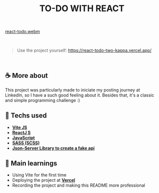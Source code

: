 <h1 align=center> TO-DO WITH REACT</h1>

<br>

[react-todo.webm](https://user-images.githubusercontent.com/107323497/219379199-49e92ea6-e2de-4be6-a5dc-e5c1c0899498.webm)

<br>

> Use the project yourself: <https://react-todo-two-kappa.vercel.app/> 

<br>

## ☕ More about 
This project was particularly made to iniciate my posting journey at LinkedIn, so I have a such good feeling about it. Besides that, it's a classic and simple programming challenge :) 

<!-- <br> -->

## 🚀 Techs used 
* **[Vite JS](https://vitejs.dev/)**
* **[ ReactJ S ](https://reactjs.org/docs/getting-started.html)**
* **[ JavaScript ](https://developer.mozilla.org/en-US/docs/Web/JavaScript)**
* **[ SASS (SCSS) ](https://sass-lang.com/documentation/)**
* **[ Json-Server Library to create a fake api ](https://www.npmjs.com/package/json-server)**

<!-- <br>  -->

## 📝 Main learnings
* Using Vite for the first time
* Deploying the project at **[Vercel](https://vercel.com/home)** 
* Recording the project and making this README more professional 
